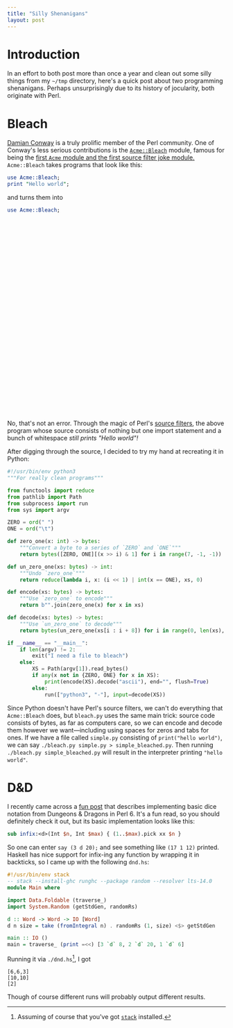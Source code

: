 ```yaml
---
title: "Silly Shenanigans"
layout: post
---
```


# Introduction

In an effort to both post more than once a year and clean out some silly things
from my `~/tmp` directory, here's a quick post about two programming
shenanigans.
Perhaps unsurprisingly due to its history of jocularity, both originate with
Perl.

# Bleach

[Damian Conway](https://en.wikipedia.org/wiki/Damian_Conway) is a truly prolific
member of the Perl community.
One of Conway's less serious contributions is the
[`Acme::Bleach`](https://metacpan.org/pod/Acme::Bleach) module, famous for
being the [first `Acme` module and the first source filter joke
module.](https://www.perlmonks.org/?node_id=967004)
`Acme::Bleach` takes programs that look like this:

```perl
use Acme::Bleach;
print "Hello world";
```

and turns them into

```perl
use Acme::Bleach;
 	 	 	 	 	 	 	 			   	   
 		 		 	 
 	 		  		
	 		 	 	 
 		      
	  	   		
       	 
 			 			 
 			 	   
   			   
		 		  	 
	        
			  	  	
		 	  	 	
	  			 		
   	 			 
     	   
	   	    
 	  	 	 	
  		   		
 		   		 
		 				 	
	      	 
 			 			 
				 		  
	  			   
		 		   	
  		  	  
 	  		 		
	   	 	  
  
```

No, that's not an error.
Through the magic of Perl's [source
filters](https://perldoc.perl.org/perlfilter.html), the above program whose
source consists of nothing but one import statement and a bunch of whitespace
_still prints "Hello world"!_

After digging through the source, I decided to try my hand at recreating it in
Python:

```Python
#!/usr/bin/env python3
"""For really clean programs"""

from functools import reduce
from pathlib import Path
from subprocess import run
from sys import argv

ZERO = ord(" ")
ONE = ord("\t")

def zero_one(x: int) -> bytes:
    """Convert a byte to a series of `ZERO` and `ONE`"""
    return bytes([ZERO, ONE][(x >> i) & 1] for i in range(7, -1, -1))

def un_zero_one(xs: bytes) -> int:
    """Undo `zero_one`"""
    return reduce(lambda i, x: (i << 1) | int(x == ONE), xs, 0)

def encode(xs: bytes) -> bytes:
    """Use `zero_one` to encode"""
    return b"".join(zero_one(x) for x in xs)

def decode(xs: bytes) -> bytes:
    """Use `un_zero_one` to decode"""
    return bytes(un_zero_one(xs[i : i + 8]) for i in range(0, len(xs), 8))

if __name__ == "__main__":
    if len(argv) != 2:
        exit("I need a file to bleach")
    else:
        XS = Path(argv[1]).read_bytes()
        if any(x not in {ZERO, ONE} for x in XS):
            print(encode(XS).decode("ascii"), end="", flush=True)
        else:
            run(["python3", "-"], input=decode(XS))
```

Since Python doesn't have Perl's source filters, we can't do everything that
`Acme::Bleach` does, but `bleach.py` uses the same main trick: source code
consists of bytes, as far as computers care, so we can encode and decode them
however we want—including using spaces for zeros and tabs for ones.
If we have a file called `simple.py` consisting of `print("hello world")`,
we can say `./bleach.py simple.py > simple_bleached.py`.
Then running `./bleach.py simple_bleached.py` will result in the interpreter
printing `"hello world"`.

# D&D

I recently came across a [fun
post](https://aearnus.github.io/2019/08/07/d-d-rolls-in-perl-6) that describes
implementing basic dice notation from Dungeons & Dragons in Perl 6.
It's a fun read, so you should definitely check it out, but its basic
implementation looks like this:

```perl
sub infix:<d>(Int $n, Int $max) { (1..$max).pick xx $n }
```

So one can enter `say (3 d 20);` and see something like `(17 1 12)` printed.
Haskell has nice support for infix-ing any function by wrapping it in
backticks, so I came up with the following `dnd.hs`:

```haskell
#!/usr/bin/env stack
-- stack --install-ghc runghc --package random --resolver lts-14.0
module Main where

import Data.Foldable (traverse_)
import System.Random (getStdGen, randomRs)

d :: Word -> Word -> IO [Word]
d n size = take (fromIntegral n) . randomRs (1, size) <$> getStdGen

main :: IO ()
main = traverse_ (print =<<) [3 `d` 8, 2 `d` 20, 1 `d` 6]
```

Running it via `./dnd.hs`[^1], I got

```
[6,6,3]
[10,10]
[2]
```

Though of course different runs will probably output different results.

[^1]: Assuming of course that you've got [`stack`](https://en.wikipedia.org/wiki/Stack_(Haskell)) installed.
